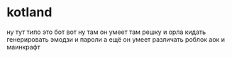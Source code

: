 # kotland
ну тут типо это бот вот ну там он умеет там решку и орла кидать генерировать эмодзи и пароли а ещё он умеет различать  роблок аок и маинкрафт
